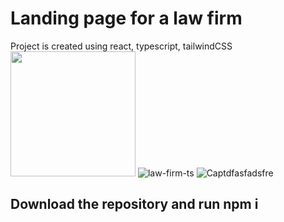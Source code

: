 # Landing page for a law firm

Project is created using react, typescript, tailwindCSS
<img src="[https://user-images.githubusercontent.com/link-to-your-image.png](https://user-images.githubusercontent.com/62358513/226196790-582014d7-8c60-4833-9b80-188bd2ac35a9.JPG)" width="200" />
![law-firm-ts](https://user-images.githubusercontent.com/62358513/226196790-582014d7-8c60-4833-9b80-188bd2ac35a9.JPG)
![Captdfasfadsfre](https://user-images.githubusercontent.com/62358513/226196860-21e87860-d9df-474f-b268-5a125b0d7c28.JPG)

## Download the repository and run npm i
